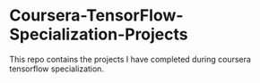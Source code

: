 # Coursera-TensorFlow-Specialization-Projects
 This repo contains the projects I have completed during coursera tensorflow specialization.
